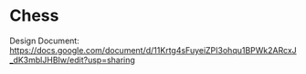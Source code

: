 # Chess

Design Document: https://docs.google.com/document/d/11Krtg4sFuyeiZPI3ohqu1BPWk2ARcxJ_dK3mblJHBIw/edit?usp=sharing
